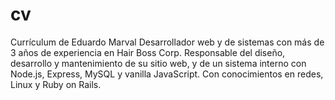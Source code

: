 # cv
Currículum de Eduardo Marval Desarrollador web y de sistemas con más de 3 años de experiencia en Hair Boss Corp. Responsable del diseño, desarrollo y mantenimiento de su sitio web, y de un sistema interno con Node.js, Express, MySQL y vanilla JavaScript. Con conocimientos en redes, Linux y Ruby on Rails.

